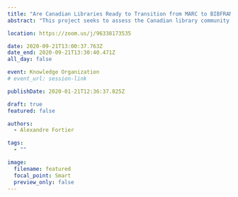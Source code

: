 ```yaml
---
title: "Are Canadian Libraries Ready to Transition from MARC to BIBFRAME?"
abstract: "This project seeks to assess the Canadian library community’s understanding of and readiness for the transition from the MARC format to the BIBFRAME model. Data were collected using a survey distributed in English and French to a stratified random sample of 1,200 Canadian libraries. Results indicate that knowledge of BIBFRAME is low among respondents and that most of the libraries surveyed do not know enough about BIBFRAME to consider planning a transition at this point."

location: https://zoom.us/j/96338173535

date: 2020-09-21T13:00:37.763Z
date_end: 2020-09-21T13:30:40.471Z
all_day: false

event: Knowledge Organization
# event_url: session-link

publishDate: 2020-01-21T12:36:37.825Z

draft: true
featured: false

authors:
  - Alexandre Fortier

tags:
  - ""

image:
  filename: featured
  focal_point: Smart
  preview_only: false
---
```

